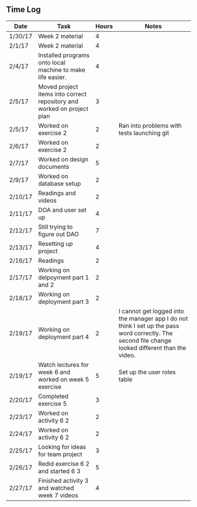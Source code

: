 
## Time Log
| Date | Task | Hours | Notes|
|------|------|-------|------|
| 1/30/17| Week 2 material | 4 | |
| 2/1/17| Week 2 material | 4 | |
|2/4/17 | Installed programs onto local machine to make life easier. | 4 | |
|2/5/17 | Moved project items into correct repository and worked on project plan | 3 ||
|2/5/17 | Worked on exercise 2 | 2 |Ran into problems with tests launching git||
|2/6/17 | Worked on exercise 2 | 2 | | |
|2/7/17 | Worked on design documents | 5 | |
|2/9/17 | Worked on database setup | 2| |
|2/10/17 | Readings and videos | 2 | |
|2/11/17 | DOA and user set up | 4 | |
|2/12/17 | Still trying to figure out DAO | 7 | |
|2/13/17 | Resetting up project | 4 | |
|2/16/17 | Readings | 2 | |
|2/17/17 | Working on delpoyment part 1 and 2 | 2 | |
|2/18/17 | Working on deployment part 3 | 2 | |
|2/19/17 | Working on deployment part 4 | 2 | I cannot get logged into the manager app I do not think I set up the pass word correctly. The second file change looked different than the video. |
|2/19/17 | Watch lectures for week 6 and worked on week 5 exercise | 5 | Set up the user roles table |
|2/20/17 | Completed exercise 5 | 3| |
|2/23/17 | Worked on activity 6 2 | 2| |
|2/24/17 | Worked on activity 6 2| 2 | |
|2/25/17 | Looking for ideas for team project | 3| |
|2/26/17 | Redid exercise 6 2 and started 6 3 | 5 | |
|2/27/17 | Finished activity 3 and watched week 7 videos | 4 |  | 
